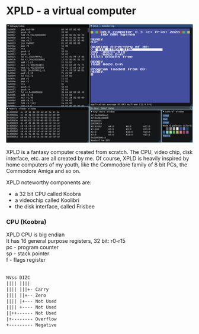 # XPLD - a virtual computer

![XPLD environment](https://github.com/friol/xpld-runtime/raw/master/xpld0.3.png)

XPLD is a fantasy computer created from scratch. The CPU, video chip, disk interface, etc. are all created by me.
Of course, XPLD is heavily inspired by home computers of my youth, like the Commodore family of 8 bit PCs, the Commodore Amiga and so on.

XPLD noteworthy components are:

- a 32 bit CPU called Koobra
- a videochip called Koolibri
- the disk interface, called Frisbee

### CPU (Koobra)

XPLD CPU is big endian<br/>
It has 16 general purpose registers, 32 bit: r0-r15<br/>
pc - program counter<br/>
sp - stack pointer<br/>
f - flags register<br/>
<br/>

```
NVss DIZC
|||| ||||
|||| |||+- Carry
|||| ||+-- Zero
|||| |+--- Not Used
|||| +---- Not Used
||++------ Not Used
|+-------- Overflow
+--------- Negative
```

